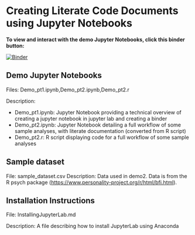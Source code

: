 # Creating Literate Code Documents using Jupyter Notebooks

**To view and interact with the demo Jupyter Notebooks, click this binder button:**

[![Binder](https://mybinder.org/badge_logo.svg)](https://mybinder.org/v2/gh/eauer22/SIOP-2019-Master-Tutorial-Creating-Reproducible-and-Interactive-Analyses/master?urlpath=lab/tree/Demo_pt1.ipynb)

## Demo Jupyter Notebooks
Files: Demo_pt1.ipynb,Demo_pt2.ipynb,Demo_pt2.r

Description: 

* Demo_pt1.ipynb: Jupyter Notebook providing a technical overview of creating a jupyter notebook in jupyter lab and creating a binder
* Demo_pt2.ipynb: Jupyter Notebook detailing a full workflow of some sample analyses, with literate documentation (converted from R script)
* Demo_pt2.r: R script displaying code for a full workflow of some sample analyses


## Sample dataset
File: sample_dataset.csv
Description: Data used in demo2. Data is from the R psych package (https://www.personality-project.org/r/html/bfi.html).

## Installation Instructions
File: InstallingJupyterLab.md

Description: A file describing how to install JupyterLab using Anaconda
